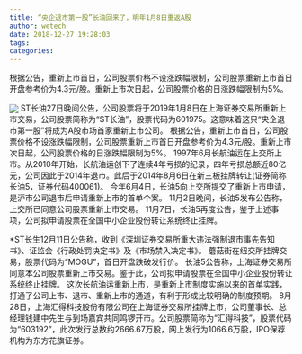 ```yaml
---
title: “央企退市第一股”长油回来了，明年1月8日重返A股
author: wetech
date: 2018-12-27 19:28:03
tags: 
categories: 
---
```

根据公告，重新上市首日，公司股票价格不设涨跌幅限制，公司股票重新上市首日开盘参考价为4.3元/股。重新上市次日起，公司股票价格的日涨跌幅限制为5%。
<!-- more -->
<img align="center" border="0" src="https://imgcdn.yicai.com/uppics/images/2018/12/cb51d9c32e327f8a3a1adef1449a4a0e.jpg" />
ST长油27日晚间公告，公司股票将于2019年1月8日在上海证券交易所重新上市交易，公司股票简称为“ST长油”，股票代码为601975。这意味着这只“央企退市第一股”将成为A股市场首家重新上市公司。
根据公告，重新上市首日，公司股票价格不设涨跌幅限制，公司股票重新上市首日开盘参考价为4.3元/股。重新上市次日起，公司股票价格的日涨跌幅限制为5%。
1997年6月长航油运在上交所上市。从2010年开始，长航油运创下了连续4年亏损的纪录，四年亏损总额近80亿元，公司因此于2014年退市。此后于2014年8月6日在新三板挂牌转让(证券简称长油5，证券代码400061)。
今年6月4日，长油5向上交所提交了重新上市申请，是沪市公司退市后申请重新上市的首单个案。
11月2日晚间，长油5发布公告称，上交所已同意公司股票重新上市交易。
11月7日，长油5再度公告，鉴于上述事项，公司拟申请股票在全国中小企业股份转让系统终止挂牌。
 
 
*ST长生12月11日公告称，收到《深圳证券交易所重大违法强制退市事先告知书》、证监会《行政处罚决定书》及《市场禁入决定书》。
蘑菇街在纽交所挂牌交易，股票代码为“MOGU”，首日开盘跌破发行价。
长油5公告称，上海证券交易所同意本公司股票重新上市交易。鉴于此，公司拟申请股票在全国中小企业股份转让系统终止挂牌。
这次长航油运重新上市，是重新上市制度实施以来的首单实践，打通了公司上市、退市、重新上市的通道，有利于形成比较明确的制度预期。
8月28日，上海汇得科技股份有限公司在上海证券交易所挂牌上市，公司董事长、总经理钱建中先生与到场嘉宾共同鸣锣开市。公司股票简称为“汇得科技”，股票代码为“603192”，此次发行总数约2666.67万股，网上发行为1066.6万股，IPO保荐机构为东方花旗证券。
